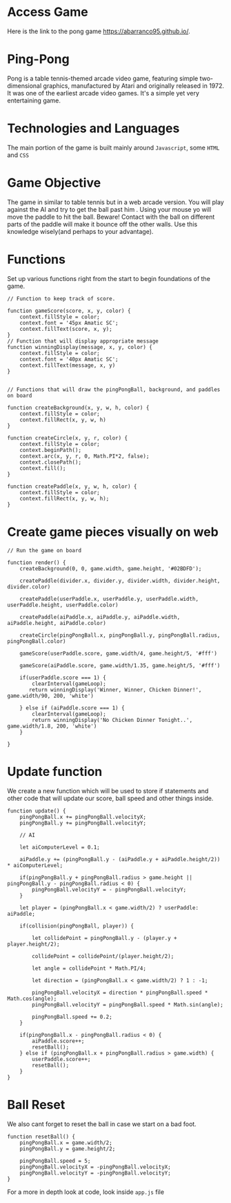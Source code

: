# Access Game
Here is the link to the pong game https://abarranco95.github.io/.

# Ping-Pong

Pong is a table tennis-themed arcade video game, featuring simple two-dimensional graphics, manufactured by Atari and originally released in 1972. It was one of the earliest arcade video games. It's a simple yet very entertaining game. 

# Technologies and Languages

The main portion of the game is built mainly around `Javascript`, some `HTML` and `CSS`

# Game Objective

The game in similar to table tennis but in a web arcade version. You will play against the AI and try to get the ball past him . Using your mouse yo will move the paddle to hit the ball. Beware! Contact with the ball on different parts of the paddle will make it bounce off the other walls. Use this knowledge wisely(and perhaps to your advantage).

# Functions 

Set up various functions right from the start to begin foundations of the game. 
```JS
// Function to keep track of score.

function gameScore(score, x, y, color) {
    context.fillStyle = color;
    context.font = '45px Amatic SC';
    context.fillText(score, x, y);
}
// Function that will display appropriate message
function winningDisplay(message, x, y, color) {
    context.fillStyle = color;
    context.font = '40px Amatic SC';
    context.fillText(message, x, y)
}


// Functions that will draw the pingPongBall, background, and paddles on board 

function createBackground(x, y, w, h, color) {
    context.fillStyle = color;
    context.fillRect(x, y, w, h)
}

function createCircle(x, y, r, color) {
    context.fillStyle = color;
    context.beginPath();
    context.arc(x, y, r, 0, Math.PI*2, false);
    context.closePath();
    context.fill();
}

function createPaddle(x, y, w, h, color) {
    context.fillStyle = color;
    context.fillRect(x, y, w, h);
}
```

# Create game pieces visually on web

```JS
// Run the game on board

function render() {
    createBackground(0, 0, game.width, game.height, '#02BDFD');

    createPaddle(divider.x, divider.y, divider.width, divider.height, divider.color)
    
    createPaddle(userPaddle.x, userPaddle.y, userPaddle.width, userPaddle.height, userPaddle.color)
    
    createPaddle(aiPaddle.x, aiPaddle.y, aiPaddle.width, aiPaddle.height, aiPaddle.color)
    
    createCircle(pingPongBall.x, pingPongBall.y, pingPongBall.radius, pingPongBall.color)

    gameScore(userPaddle.score, game.width/4, game.height/5, '#fff')

    gameScore(aiPaddle.score, game.width/1.35, game.height/5, '#fff')

    if(userPaddle.score === 1) {
        clearInterval(gameLoop);
       return winningDisplay('Winner, Winner, Chicken Dinner!', game.width/90, 200, 'white')
    
    } else if (aiPaddle.score === 1) {
        clearInterval(gameLoop);
        return winningDisplay('No Chicken Dinner Tonight..', game.width/1.8, 200, 'white')
    }

}
```
# Update function
We create a new function which will be used to store if statements and other code that will update our score, ball speed and other things inside.

```JS 
function update() {
    pingPongBall.x += pingPongBall.velocityX;
    pingPongBall.y += pingPongBall.velocityY;

    // AI 

    let aiComputerLevel = 0.1;

    aiPaddle.y += (pingPongBall.y - (aiPaddle.y + aiPaddle.height/2)) * aiComputerLevel;

    if(pingPongBall.y + pingPongBall.radius > game.height || pingPongBall.y - pingPongBall.radius < 0) {
        pingPongBall.velocityY = - pingPongBall.velocityY;
    }

    let player = (pingPongBall.x < game.width/2) ? userPaddle: aiPaddle;

    if(collision(pingPongBall, player)) {
        
        let collidePoint = pingPongBall.y - (player.y + player.height/2);

        collidePoint = collidePoint/(player.height/2);

        let angle = collidePoint * Math.PI/4;

        let direction = (pingPongBall.x < game.width/2) ? 1 : -1;

        pingPongBall.velocityX = direction * pingPongBall.speed * Math.cos(angle);
        pingPongBall.velocityY = pingPongBall.speed * Math.sin(angle);

        pingPongBall.speed += 0.2;
    }

    if(pingPongBall.x - pingPongBall.radius < 0) {
        aiPaddle.score++;
        resetBall();
    } else if (pingPongBall.x + pingPongBall.radius > game.width) {
        userPaddle.score++;
        resetBall();
    }
}
```

# Ball Reset

We also cant forget to reset the ball in case we start on a bad foot. 

```JS
function resetBall() {
    pingPongBall.x = game.width/2;
    pingPongBall.y = game.height/2;

    pingPongBall.speed = 5;
    pingPongBall.velocityX = -pingPongBall.velocityX;
    pingPongBall.velocityY = -pingPongBall.velocityY;
}
```

For a more in depth look at code, look inside `app.js` file

